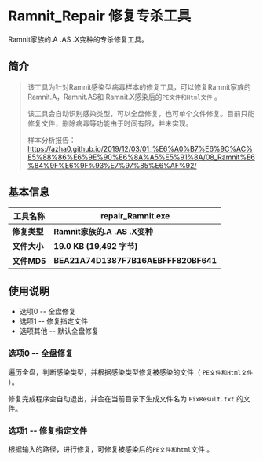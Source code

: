 # Ramnit_Repair 修复专杀工具
Ramnit家族的.A .AS .X变种的专杀修复工具。

## 简介

>该工具为针对Ramnit感染型病毒样本的修复工具，可以修复Ramnit家族的Ramnit.A，Ramnit.AS和 Ramnit.X感染后的`PE文件和Html文件` 。
>
>该工具会自动识别感染类型，可以全盘修复，也可单个文件修复。目前只能修复文件，删除病毒等功能由于时间有限，并未实现。
>
>样本分析报告：https://azha0.github.io/2019/12/03/01_%E6%A0%B7%E6%9C%AC%E5%88%86%E6%9E%90%E6%8A%A5%E5%91%8A/08_Ramnit%E6%84%9F%E6%9F%93%E7%97%85%E6%AF%92/


## 基本信息

| **工具名称** | repair_Ramnit.exe                    |
| ------------ | ------------------------------------ |
| **修复类型** | **Ramnit家族的.A .AS .X变种**        |
| **文件大小** | **19.0 KB (19,492 字节)**            |
| **文件MD5**  | **BEA21A74D1387F7B16AEBFFF820BF641** |

## 使用说明

- 选项0 -- 全盘修复
- 选项1 -- 修复指定文件
- 选项其他 -- 默认全盘修复

### **选项**0 -- **全盘修复**

遍历全盘，判断感染类型，并根据感染类型修复被感染的文件（ `PE文件和Html文件` ）。

修复完成程序会自动退出，并会在当前目录下生成文件名为 `FixResult.txt` 的文件。

### **选项**1 -- **修复指定文件**

根据输入的路径，进行修复，可修复被感染后的`PE文件和html`文件 。

